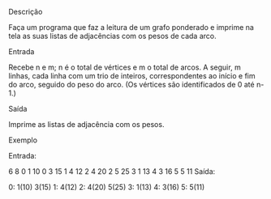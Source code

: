 Descrição

Faça um programa que faz a leitura de um grafo ponderado e imprime na tela as suas listas de adjacências com os pesos de cada arco.



Entrada

Recebe n e m; n é o total de vértices e m o total de arcos.
A seguir, m linhas, cada linha com um trio de inteiros, correspondentes ao início e fim do arco, seguido do peso do arco.
(Os vértices são identificados de 0 até n-1.)



Saída

Imprime as listas de adjacência com os pesos.



Exemplo

Entrada:

6 8
0 1 10
0 3 15
1 4 12
2 4 20
2 5 25
3 1 13
4 3 16
5 5 11
Saída: 

0: 1(10) 3(15) 
1: 4(12) 
2: 4(20) 5(25) 
3: 1(13) 
4: 3(16) 
5: 5(11)